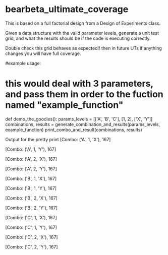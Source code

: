 # bearbeta_ultimate_coverage


This is based on a full factorial design from a Design of Experiments class. 

Given a data structure with the valid parameter levels, generate a unit test grid, and what the results should be if the code is executing correctly. 

Double check this grid behaves as expected!! then in future UTs if anything changes you will have full coverage. 

#example usage: 
# this would deal with 3 parameters, and pass them in order to the fuction named "example_function"

def demo_the_goodies():
    params_levels = [['A', 'B', 'C'], [1, 2], ['X', 'Y']]
    combinations, results = generate_combination_and_results(params_levels, example_function)
    print_combo_and_result(combinations, results)


Output for the pretty print
[Combo: ('A', 1, 'X'), 167]

[Combo: ('A', 1, 'Y'), 167]

[Combo: ('A', 2, 'X'), 167]

[Combo: ('A', 2, 'Y'), 167]

[Combo: ('B', 1, 'X'), 167]

[Combo: ('B', 1, 'Y'), 167]

[Combo: ('B', 2, 'X'), 167]

[Combo: ('B', 2, 'Y'), 167]

[Combo: ('C', 1, 'X'), 167]

[Combo: ('C', 1, 'Y'), 167]

[Combo: ('C', 2, 'X'), 167]

[Combo: ('C', 2, 'Y'), 167]

    
